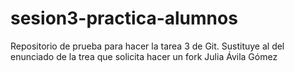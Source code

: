 # sesion3-practica-alumnos
Repositorio de prueba para hacer la tarea 3 de Git. Sustituye al del enunciado de la trea que solicita hacer un fork
Julia Ávila Gómez
